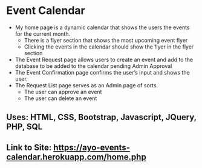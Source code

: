 # Event Calendar

* My home page is a dynamic calendar that shows the users the events for the current month.
  * There is a flyer section that shows the most upcoming event flyer
  * Clicking the events in the calendar should show the flyer in the flyer section
* The Event Request page allows users to create an event and add to the database to be added to the
calendar pending Admin Approval
* The Event Confirmation page confirms the user’s input and shows the user.
* The Request List page serves as an Admin page of sorts.
  * The user can approve an event
  * The user can delete an event

## Uses: HTML, CSS, Bootstrap, Javascript, JQuery, PHP, SQL

## Link to Site: https://ayo-events-calendar.herokuapp.com/home.php
